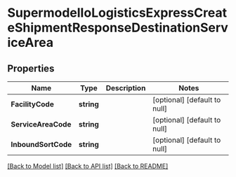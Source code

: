 # SupermodelIoLogisticsExpressCreateShipmentResponseDestinationServiceArea

## Properties
Name | Type | Description | Notes
------------ | ------------- | ------------- | -------------
**FacilityCode** | **string** |  | [optional] [default to null]
**ServiceAreaCode** | **string** |  | [optional] [default to null]
**InboundSortCode** | **string** |  | [optional] [default to null]

[[Back to Model list]](../README.md#documentation-for-models) [[Back to API list]](../README.md#documentation-for-api-endpoints) [[Back to README]](../README.md)

